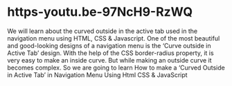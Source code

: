 # https-youtu.be-97NcH9-RzWQ

We will learn about the curved outside in the active tab used in the navigation menu using HTML, CSS & Javascript. One of the most beautiful and good-looking designs of a navigation menu is the ‘Curve outside in Active Tab’ design. With the help of the CSS border-radius property, it is very easy to make an inside curve. But while making an outside curve it becomes complex. So we are going to learn How to make a ‘Curved Outside in Active Tab’ in Navigation Menu Using Html CSS & JavaScript
